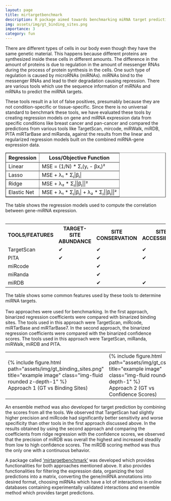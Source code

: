 ```yaml
---
layout: page
title: mirtargetbenchmark
description: R package aimed towards benchmarking miRNA target prediction tools
img: assets/img/gt_binding_sites.png
importance: 3
category: fun
---
```


There are different types of cells in our body even though they have the same genetic material.
This happens because different proteins are synthesized inside these cells in different amounts.
The difference in the amount of proteins is due to regulation in the amount of messenger RNAs
during the process of protein synthesis in the cells. One such type of regulation is caused by
microRNAs (miRNAs). miRNAs bind to the messenger RNAs and lead to their degradation
causing repression. There are various tools which use the sequence information of miRNAs and
mRNAs to predict the miRNA targets.

These tools result in a lot of false positives, presumably because they are not condition-specific or tissue-specific. Since there is no universal standard to benchmark these tools, we have evaluated these tools by creating regression models on gene and miRNA expression data from specific conditions like breast cancer and pan-cancer and compared the predictions from
various tools like TargetScan, mircode, miRWalk, miRDB, PITA miRTarBase and miRanda,
against the results from the linear and regularized regression models built on the combined miRNA-gene expression data.

<table border="1">
        <tr>
            <th>Regression</th>
            <th>Loss/Objective Function</th>
        </tr>
        <tr>
            <td>Linear</td>
            <td> 
                MSE = (1/N) * Σᵢ(yᵢ - βxᵢ)²
            </td>
        </tr>
        <tr>
            <td>Lasso</td>
            <td>
                MSE + λ₁ * Σⱼ|βⱼ|
            </td>
        </tr>
        <tr>
            <td>Ridge</td>
            <td>
                MSE + λ₂ * Σⱼ||βⱼ||²
            </td>
        </tr>
        <tr>
            <td>Elastic Net</td>
            <td>
                MSE + λ₁ * Σⱼ|βⱼ| + λ₂ * Σⱼ||βⱼ||²
            </td>
        </tr>
    </table>
The table shows the regression models used to compute the correlation between gene-miRNA expression.<br/><br/>

<table>
  <tr>
    <th>TOOLS/FEATURES</th>
    <th>TARGET-SITE ABUNDANCE</th>
    <th>SITE CONSERVATION</th>
    <th>SITE ACCESSIBILITY</th>
    <th>SEED MATCH</th>
    <th>FREE ENERGY</th>
  </tr>
  <tr>
    <td>TargetScan</td>
    <td>&#10004;</td>
    <td>&#10004;</td>
    <td>&#10004;</td>
    <td>&#10004;</td>
    <td>&#10004;</td>
  </tr>
  <tr>
    <td>PITA</td>
    <td>&#10004;</td>
    <td>&#10004;</td>
    <td>&#10004;</td>
    <td>&#10004;</td>
    <td>&#10004;</td>
  </tr>
    <tr>
    <td>miRcode</td>
    <td></td>
    <td>&#10004;</td>
    <td></td>
    <td>&#10004;</td>
    <td>&#10004;</td>
  </tr>
    <tr>
    <td>miRanda</td>
    <td></td>
    <td>&#10004;</td>
    <td></td>
    <td>&#10004;</td>
    <td>&#10004;</td>
  </tr>
    <tr>
    <td>miRDB</td>
    <td></td>
    <td>&#10004;</td>
    <td>&#10004;</td>
    <td>&#10004;</td>
    <td>&#10004;</td>
  </tr>
</table>
The table shows some common features used by these tools to determine miRNA targets.
<br/><br/>
Two approaches were used for benchmarking. In the first approach, binarized regression
coefficients were compared with binarized binding sites. The tools used in this approach were
TargetScan, miRcode, miRTarBase and miRTarBase7. In the second approach, the binarized
regression coefficients were compared with the binarized confidence scores. The tools used in
this approach were TargetScan, miRanda, miRWalk, miRDB and PITA. 

<table>
    <tr>
        <td>
            <div class="img">
                {% include figure.html path="assets/img/gt_binding_sites.png" title="example image" class="img-fluid rounded z-depth-1" %}
            </div>
            <div class="caption">
                Approach 1 (GT vs Binding Sites)
            </div>
        </td>
        <td>
            <div class="img">
                {% include figure.html path="assets/img/gt_cs.png" title="example image" class="img-fluid rounded z-depth-1" %}
            </div>
            <div class="caption">
                Approach 2 (GT vs Confidence Scores)
            </div>
        </td>
    </tr>
</table>

An ensemble method was also developed for target prediction by combining the scores from all the tools. We observed that TargetScan had slightly higher precision and miRcode had significantly better sensitivity and worse specificity than other tools in the first approach discussed above. In the results obtained by using the second approach and comparing the coefficients from ridge
regression with the confidence scores, we observed that the precision of miRDB was overall the
highest and increased steadily from low to high confidence scores. The miRDB scoring method
was thus the only one with a continuous behavior.

A package called <a href="https://github.com/biomedbigdata/mirtargetbenchmark">‘mirtargetbenchmark’</a> was developed which provides functionalities for both
approaches mentioned above. It also provides functionalities for filtering the expression data,
organizing the tool predictions into a matrix, converting the gene/miRNA annotations into
desired format, choosing miRNAs which have a lot of interactions in online databases
containing experimentally validated interactions and ensemble method which provides target
predictions.


